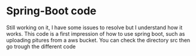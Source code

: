 # Spring-Boot code 

Still working on it, I have some issues to resolve but I understand how it works.
This code is a first impression of how to use spring boot, such as uploading pitures from a aws bucket.
You can check the directory src then go trough the different code

